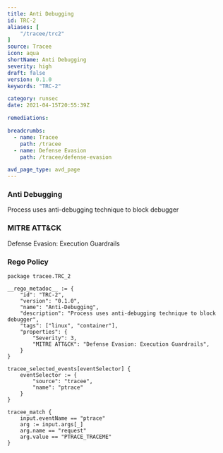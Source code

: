 ```yaml
---
title: Anti Debugging
id: TRC-2
aliases: [
    "/tracee/trc2"
]
source: Tracee
icon: aqua
shortName: Anti Debugging
severity: high
draft: false
version: 0.1.0
keywords: "TRC-2"

category: runsec
date: 2021-04-15T20:55:39Z

remediations:

breadcrumbs: 
  - name: Tracee
    path: /tracee
  - name: Defense Evasion
    path: /tracee/defense-evasion

avd_page_type: avd_page
---
```


### Anti Debugging
Process uses anti-debugging technique to block debugger

### MITRE ATT&CK
Defense Evasion: Execution Guardrails


### Rego Policy
```
package tracee.TRC_2

__rego_metadoc__ := {
    "id": "TRC-2",
    "version": "0.1.0",
    "name": "Anti-Debugging",
    "description": "Process uses anti-debugging technique to block debugger",
    "tags": ["linux", "container"],
    "properties": {
        "Severity": 3,
        "MITRE ATT&CK": "Defense Evasion: Execution Guardrails",
    }
}

tracee_selected_events[eventSelector] {
	eventSelector := {
		"source": "tracee",
		"name": "ptrace"
	}
}

tracee_match {
    input.eventName == "ptrace"
    arg := input.args[_]
    arg.name == "request"
    arg.value == "PTRACE_TRACEME"
}
```
